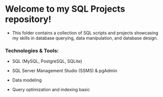 # Welcome to my SQL Projects repository! 

- This folder contains a collection of SQL scripts and projects showcasing my skills in database querying, data manipulation, and database design.

### Technologies & Tools:

- SQL (MySQL, PostgreSQL, SQLite)

- SQL Server Management Studio (SSMS) & pgAdmin

- Data modeling

- Query optimization and indexing basic
